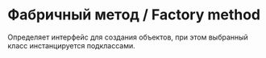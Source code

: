 # Фабричный метод / Factory method

Определяет интерфейс для создания объектов, при этом выбранный класс инстанцируется подклассами.